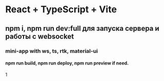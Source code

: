# React + TypeScript + Vite

## npm i, npm run dev:full для запуска сервера и работы с websocket

### mini-app with ws, ts, rtk, material-ui

#### npm run build, npm run deploy, npm run preview if need.
1